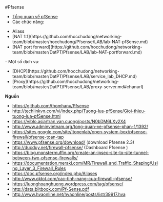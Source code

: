 #Pfsense

- [Tổng quan về pfSense](https://github.com/hocchudong/networking-team/blob/master/DatPT/Pfsense/overveiw.md)
- Các chức năng: 
 <ul>
  <li>Aliass</li>
  <li>[NAT 1:1](https://github.com/hocchudong/networking-team/blob/master/hocchudong/Pfsense/LAB/lab-NAT-pfSense.md)</li>
  <li>[NAT port forward](https://github.com/hocchudong/networking-team/blob/master/DatPT/Pfsense/LAB/lab-NAT-portforward.md)</li>
 </ul>
- Một số dịch vụ:
 <ul>
  <li>[DHCP](https://github.com/hocchudong/networking-team/blob/master/DatPT/Pfsense/LAB/service_lab_DHCP.md)</li>
  <li>[Proxy](https://github.com/hocchudong/networking-team/blob/master/DatPT/Pfsense/LAB/proxy-server.md#chanurl)</li>
 </ul>

**Nguồn**

-  https://github.com/thomhanu/Pfsense
- http://techlinkvn.com/vi/index.php/Tuong-lua-pfSense/Gioi-thieu-tuong-lua-pfSense.html
- https://viblo.asia/tran.van.cuong/posts/N0bDM6LXv2X4
- http://www.adminvietnam.org/tong-quan-ve-pfsense-phan-1/1392/
- https://sites.google.com/site/itopenlab/open-system-box/pfsense-firewall/pfsense-toan-tap
- https://www.pfsense.org/download/ (download Pfsense 2.3)
- http://ducduy.net/firewall-pfsense/ (Dashboard Pfsense )
- https://blog.monstermuffin.org/create-an-ipsec-site-to-site-tunnel-between-two-pfsense-firewalls/ 
- https://documentation.meraki.com/MR/Firewall_and_Traffic_Shaping/Using_Layer_3_Firewall_Rules
- https://doc.pfsense.org/index.php/Aliases
- http://www.oktot.com/cac-tinh-nang-cua-firewall-pfsense/
- https://luonghoanghuong.wordpress.com/tag/pfsense/
- http://data.biitbook.com/Pf-Sense.pdf
- http://www.hvaonline.net/hvaonline/posts/list/39917.hva